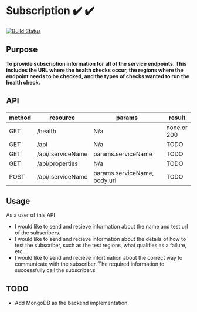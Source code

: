 # Subscription :heavy_check_mark: ✔️
[![Build Status](https://travis-ci.org/shadow-IT/Subscription.svg?branch=master)](https://travis-ci.org/shadow-IT/Subscription)

## Purpose

**To provide subscription information for all of the service endpoints. This includes the URL where the health checks occur, the regions where the endpoint needs to be checked, and the types of checks wanted to run the health check.**

## API
| method	| resource		| params			| result	|
| ---		| ---			| ---				| ---		|
| GET 		| /health 		| N/a 				| none or 200	|
| GET		| /api			| N/a				| TODO		|
| GET		| /api/:serviceName	| params.serviceName		| TODO		|
| GET		| /api/properties	| N/a				| TODO		|
| POST		| /api/:serviceName	| params.serviceName, body.url	| TODO		|


## Usage
As a user of this API 
- I would like to send and recieve information about the name and test url of the subscribers.
- I would like to send and recieve information about the details of how to test the subscriber, such as the test regions, what qualifies as a failure, etc...
- I would like to send and recieve infortmation about the correct way to communicate with the subscriber. The required information to successfully call the subscriber.s

## TODO
- Add MongoDB as the backend implementation.
